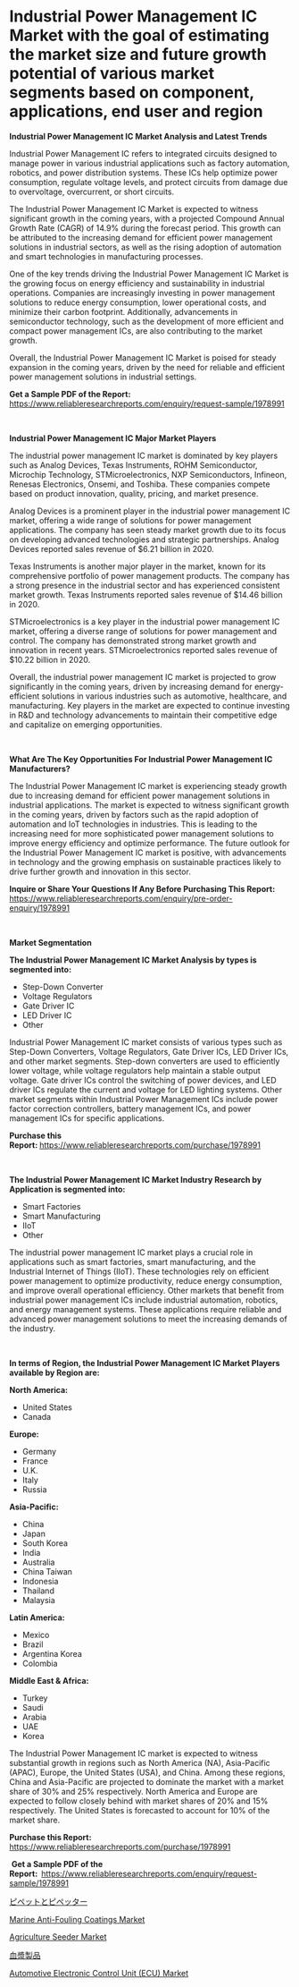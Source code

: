 <p><h1>Industrial Power Management IC Market with the goal of estimating the market size and future growth potential of various market segments based on component, applications, end user and region</h1></p><p><strong>Industrial Power Management IC Market Analysis and Latest Trends</strong></p>
<p><p>Industrial Power Management IC refers to integrated circuits designed to manage power in various industrial applications such as factory automation, robotics, and power distribution systems. These ICs help optimize power consumption, regulate voltage levels, and protect circuits from damage due to overvoltage, overcurrent, or short circuits.</p><p>The Industrial Power Management IC Market is expected to witness significant growth in the coming years, with a projected Compound Annual Growth Rate (CAGR) of 14.9% during the forecast period. This growth can be attributed to the increasing demand for efficient power management solutions in industrial sectors, as well as the rising adoption of automation and smart technologies in manufacturing processes.</p><p>One of the key trends driving the Industrial Power Management IC Market is the growing focus on energy efficiency and sustainability in industrial operations. Companies are increasingly investing in power management solutions to reduce energy consumption, lower operational costs, and minimize their carbon footprint. Additionally, advancements in semiconductor technology, such as the development of more efficient and compact power management ICs, are also contributing to the market growth.</p><p>Overall, the Industrial Power Management IC Market is poised for steady expansion in the coming years, driven by the need for reliable and efficient power management solutions in industrial settings.</p></p>
<p><strong>Get a Sample PDF of the Report:&nbsp;</strong> <a href="https://www.reliableresearchreports.com/enquiry/request-sample/1978991">https://www.reliableresearchreports.com/enquiry/request-sample/1978991</a></p>
<p>&nbsp;</p>
<p><strong>Industrial Power Management IC Major Market Players</strong></p>
<p><p>The industrial power management IC market is dominated by key players such as Analog Devices, Texas Instruments, ROHM Semiconductor, Microchip Technology, STMicroelectronics, NXP Semiconductors, Infineon, Renesas Electronics, Onsemi, and Toshiba. These companies compete based on product innovation, quality, pricing, and market presence.</p><p>Analog Devices is a prominent player in the industrial power management IC market, offering a wide range of solutions for power management applications. The company has seen steady market growth due to its focus on developing advanced technologies and strategic partnerships. Analog Devices reported sales revenue of $6.21 billion in 2020.</p><p>Texas Instruments is another major player in the market, known for its comprehensive portfolio of power management products. The company has a strong presence in the industrial sector and has experienced consistent market growth. Texas Instruments reported sales revenue of $14.46 billion in 2020.</p><p>STMicroelectronics is a key player in the industrial power management IC market, offering a diverse range of solutions for power management and control. The company has demonstrated strong market growth and innovation in recent years. STMicroelectronics reported sales revenue of $10.22 billion in 2020.</p><p>Overall, the industrial power management IC market is projected to grow significantly in the coming years, driven by increasing demand for energy-efficient solutions in various industries such as automotive, healthcare, and manufacturing. Key players in the market are expected to continue investing in R&D and technology advancements to maintain their competitive edge and capitalize on emerging opportunities.</p></p>
<p>&nbsp;</p>
<p><strong>What Are The Key Opportunities For Industrial Power Management IC Manufacturers?</strong></p>
<p><p>The Industrial Power Management IC market is experiencing steady growth due to increasing demand for efficient power management solutions in industrial applications. The market is expected to witness significant growth in the coming years, driven by factors such as the rapid adoption of automation and IoT technologies in industries. This is leading to the increasing need for more sophisticated power management solutions to improve energy efficiency and optimize performance. The future outlook for the Industrial Power Management IC market is positive, with advancements in technology and the growing emphasis on sustainable practices likely to drive further growth and innovation in this sector.</p></p>
<p><strong>Inquire or Share Your Questions If Any Before Purchasing This Report:</strong> <a href="https://www.reliableresearchreports.com/enquiry/pre-order-enquiry/1978991">https://www.reliableresearchreports.com/enquiry/pre-order-enquiry/1978991</a></p>
<p>&nbsp;</p>
<p><strong>Market Segmentation</strong></p>
<p><strong>The Industrial Power Management IC Market Analysis by types is segmented into:</strong></p>
<p><ul><li>Step-Down Converter</li><li>Voltage Regulators</li><li>Gate Driver IC</li><li>LED Driver IC</li><li>Other</li></ul></p>
<p><p>Industrial Power Management IC market consists of various types such as Step-Down Converters, Voltage Regulators, Gate Driver ICs, LED Driver ICs, and other market segments. Step-down converters are used to efficiently lower voltage, while voltage regulators help maintain a stable output voltage. Gate driver ICs control the switching of power devices, and LED driver ICs regulate the current and voltage for LED lighting systems. Other market segments within Industrial Power Management ICs include power factor correction controllers, battery management ICs, and power management ICs for specific applications.</p></p>
<p><strong>Purchase this Report:&nbsp;</strong><a href="https://www.reliableresearchreports.com/purchase/1978991">https://www.reliableresearchreports.com/purchase/1978991</a></p>
<p>&nbsp;</p>
<p><strong>The Industrial Power Management IC Market Industry Research by Application is segmented into:</strong></p>
<p><ul><li>Smart Factories</li><li>Smart Manufacturing</li><li>IIoT</li><li>Other</li></ul></p>
<p><p>The industrial power management IC market plays a crucial role in applications such as smart factories, smart manufacturing, and the Industrial Internet of Things (IIoT). These technologies rely on efficient power management to optimize productivity, reduce energy consumption, and improve overall operational efficiency. Other markets that benefit from industrial power management ICs include industrial automation, robotics, and energy management systems. These applications require reliable and advanced power management solutions to meet the increasing demands of the industry.</p></p>
<p>&nbsp;</p>
<p><strong>In terms of Region, the Industrial Power Management IC Market Players available by Region are:</strong></p>
<p>
    <p> <strong> North America: </strong>
        <ul>
            <li>United States</li>
            <li>Canada</li>
        </ul>
        </p> 
    <p> <strong> Europe: </strong>
        <ul>
            <li>Germany</li>
            <li>France</li>
            <li>U.K.</li>
            <li>Italy</li>
            <li>Russia</li>
        </ul>
        </p> 
    <p> <strong> Asia-Pacific: </strong>
        <ul>
            <li>China</li>
            <li>Japan</li>
            <li>South Korea</li>
            <li>India</li>
            <li>Australia</li>
            <li>China Taiwan</li>
            <li>Indonesia</li>
            <li>Thailand</li>
            <li>Malaysia</li>
        </ul>
        </p> 
    <p> <strong> Latin America: </strong>
        <ul>
            <li>Mexico</li>
            <li>Brazil</li>
            <li>Argentina Korea</li>
            <li>Colombia</li>
        </ul>
        </p> 
    <p> <strong> Middle East & Africa: </strong>
        <ul>
            <li>Turkey</li>
            <li>Saudi</li>
            <li>Arabia</li>
            <li>UAE</li>
            <li>Korea</li>
        </ul>
    </p>
    </p>
<p><p>The Industrial Power Management IC market is expected to witness substantial growth in regions such as North America (NA), Asia-Pacific (APAC), Europe, the United States (USA), and China. Among these regions, China and Asia-Pacific are projected to dominate the market with a market share of 30% and 25% respectively. North America and Europe are expected to follow closely behind with market shares of 20% and 15% respectively. The United States is forecasted to account for 10% of the market share.</p></p>
<p><strong>Purchase this Report: </strong><a href="https://www.reliableresearchreports.com/purchase/1978991">https://www.reliableresearchreports.com/purchase/1978991</a></p>
<p>&nbsp;<strong>Get a Sample PDF of the Report:&nbsp;&nbsp;</strong><a href="https://www.reliableresearchreports.com/enquiry/request-sample/1978991">https://www.reliableresearchreports.com/enquiry/request-sample/1978991</a></p>
<p><strong></strong></p>
<p><p><a href="https://medium.com/@tyreekgoodwin/%E3%83%87%E3%82%B3%E3%83%BC%E3%83%87%E3%82%A3%E3%83%B3%E3%82%B0%E3%83%94%E3%83%9A%E3%83%83%E3%83%88%E3%81%A8%E3%83%94%E3%83%9A%E3%83%83%E3%82%BF%E3%83%BC%E3%81%AE%E5%B8%82%E5%A0%B4%E3%83%A1%E3%83%88%E3%83%AA%E3%82%AF%E3%82%B9-%E5%B8%82%E5%A0%B4%E3%82%B7%E3%82%A7%E3%82%A2-%E3%83%88%E3%83%AC%E3%83%B3%E3%83%89-%E6%88%90%E9%95%B7%E3%83%91%E3%82%BF%E3%83%BC%E3%83%B3-db4e48521066">ピペットとピペッター</a></p><p><a href="https://frill-swim-3cd.notion.site/Global-Marine-Anti-Fouling-Coatings-Market-by-Types-Applications-and-Major-Players-with-Regional--0f31fdda770c4d66bcb6392fbd9a3c74">Marine Anti-Fouling Coatings Market</a></p><p><a href="https://view.publitas.com/reportprime-1/agriculture-seeder-market-size-global-industry-overview-market-segmentation-and-forecast-2024-to-2031/">Agriculture Seeder Market</a></p><p><a href="https://medium.com/@tyreekgoodwin/%E8%A1%80%E6%BC%BF%E8%A3%BD%E5%93%81%E5%B8%82%E5%A0%B4%E3%81%AF%E5%B8%82%E5%A0%B4%E3%82%B7%E3%82%A7%E3%82%A2-%E5%B8%82%E5%A0%B4%E5%8B%95%E5%90%91-%E5%B8%82%E5%A0%B4%E6%88%90%E9%95%B7%E3%81%AB%E9%96%A2%E3%81%99%E3%82%8B%E6%83%85%E5%A0%B1%E3%82%92%E6%8F%90%E4%BE%9B%E3%81%97%E3%81%BE%E3%81%99-5d064b769f61">血漿製品</a></p><p><a href="https://cautious-neon-760.notion.site/Automotive-Electronic-Control-Unit-ECU-Market-Size-Global-Industry-Overview-Market-Segmentation--21706a4774374835857f70411a37e905">Automotive Electronic Control Unit (ECU) Market</a></p></p>